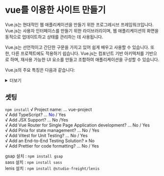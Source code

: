 # vue를 이용한 사이트 만들기

Vue.js는 현대적인 웹 애플리케이션을 만들기 위한 프로그레시브 프레임워크입니다. Vue.js는 사용자 인터페이스를 만들기 위한 라이브러리이며, 웹 애플리케이션의 화면을 동적으로 업데이트하고 상태를 관리하는 데 사용됩니다.

Vue.js는 선언적이고 간단한 구문을 가지고 있어 쉽게 배우고 사용할 수 있습니다. 또한, 다른 프로젝트에도 적용하기 쉽습니다. Vue.js는 컴포넌트 기반 아키텍처를 기반으로 하며, 재사용 가능한 UI 요소를 만들고 조합하여 애플리케이션을 구성할 수 있습니다.

Vue.js의 주요 특징은 다음과 같습니다:
<details>
<summary>더보기</summary>

1.  반응성 (Reactivity): Vue.js는 데이터의 변화에 반응하여 화면을 자동으로 업데이트합니다. 데이터가 변경되면 해당 부분만 다시 렌더링되어 사용자 경험이 향상됩니다.
   
2. 컴포넌트 기반 설계 (Component-Based Architecture): Vue.js는 애플리케이션을 작은 컴포넌트로 나누어 개발할 수 있게 해줍니다. 각 컴포넌트는 자체적으로 상태와 뷰를 가질 수 있으며, 재사용이 가능합니다.
   
3. 가상 DOM (Virtual DOM): Vue.js는 가상 DOM을 사용하여 화면을 빠르게 업데이트합니다. 가상 DOM은 실제 DOM과 동기화되지 않고, 필요한 경우에만 실제 DOM에 업데이트를 적용합니다.
   
4. 단방향 데이터 바인딩 (One-Way Data Binding): Vue.js에서는 부모 컴포넌트에서 자식 컴포넌트로 데이터를 전달할 수 있지만, 자식 컴포넌트에서 부모 컴포넌트의 데이터를 직접 변경할 수는 없습니다. 이로써 데이터의 흐름이 예측 가능해집니다.
   
5. 이벤트 핸들링 (Event Handling): Vue.js는 이벤트 처리를 쉽게 할 수 있는 방법을 제공합니다. 이벤트를 감지하고 처리할 수 있는 기능을 제공합니다.
   
6. 라우팅 (Routing): Vue.js는 Vue Router를 통해 싱글 페이지 애플리케이션(SPA)의 라우팅을 관리할 수 있습니다.
   
7. 상태 관리 (State Management): Vue.js 애플리케이션에서 중앙 집중식 상태 관리를 위해 Vuex라는 라이브러리를 사용할 수 있습니다.
   
또한, Vue.js는 확장성이 뛰어나며 다른 라이브러리나 프레임워크와도 쉽게 통합됩니다. 개발자들은 필요에 따라 기존 프로젝트에 Vue.js를 추가하거나, Vue.js를 사용하여 새로운 프로젝트를 시작할 수 있습니다.
</details>

## 셋팅
`npm install`
√ Project name: ... vue-project   
√ Add TypeScript? ... <span style="color:#0000FF">No</span> / Yes   
√ Add JSX Support? ... No /<span style="color.blue">Yes</span>   
√ Add Vue Router for Single Page Application development? ... No / <span style="color.blue">Yes</span>   
√ Add Pinia for state management? ... <span style="color.blue">No</span> / Yes   
√ Add Vitest for Unit Testing? ... <span style="color.blue">No</span> / Yes   
√ Add an End-to-End Testing Solution? » <span style="color.">No</span>   
√ Add Prettier for code formatting? ... No / <span style="color.">Yes</span>   
   
gsap 설치 : `npm install gsap`   
sass 설치 : `npm install sass`   
lenis 설치 : `npm install @studio-freight/lenis`